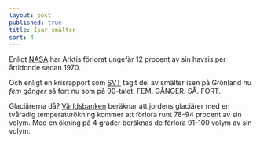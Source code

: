 ```yaml
---
layout: post
published: true
title: Isar smälter
sort: 4
---
```





Enligt [NASA](http://earthobservatory.nasa.gov/IOTD/view.php?id=82094) har Arktis förlorat ungefär 12 procent av sin havsis per årtidonde sedan 1970.

Och enligt en krisrapport som [SVT](http://www.svt.se/nyheter/vetenskap/ny-forskning-isarna-smalter-snabbare) tagit del av smälter isen på Grönland nu _fem gånger_ så fort nu som på 90-talet. FEM. GÅNGER. SÅ. FORT.

Glaciärerna då? 
[Världsbanken](http://www.worldbank.org/content/dam/Worldbank/Feature%20Story/SDN/Climate/climate-risks-infographic-1020x4872.jpg) beräknar att jordens glaciärer med en tvåradig temperaturökning kommer att förlora runt 78-94 procent av sin volym. Med en ökning på 4 grader beräknas de förlora 91-100 volym av sin volym.
